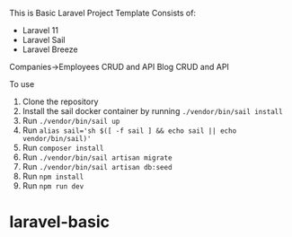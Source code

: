 This is Basic Laravel Project Template
Consists of:
 - Laravel 11
 - Laravel Sail
 - Laravel Breeze

Companies->Employees  CRUD and API
Blog CRUD and API

To use 

1. Clone the repository
2. Install the sail docker container by running `./vendor/bin/sail install`
3. Run `./vendor/bin/sail up`
4. Run `alias sail='sh $([ -f sail ] && echo sail || echo vendor/bin/sail)'`
4. Run `composer install`
5. Run `./vendor/bin/sail artisan migrate`
6. Run `./vendor/bin/sail artisan db:seed`
7. Run `npm install`
8. Run `npm run dev`


# laravel-basic
